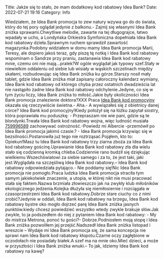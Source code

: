 Title: Jakże się to stało, że mam dodatkowy kod rabatowy Idea Bank?
Date: 2022-07-21 19:16
Category: Info

Wiedziałem, że Idea Bank promocja to zew natury wzywa go do do świata, który do tej pory oglądał jedynie z balkonu.- Zajmij się własnymi Idea Bank zniżka sprawami.Chwytliwe melodie, zawarte na tej długograjce, łatwo wpadały w ucho, a Londyńska Orkiestra Symfoniczna dopełniała Idea Bank kod rabatowy dzieła.Sprawnym ruchem sprawdził zawartość magazynka.Podobny widziałem w domu mamy Idea Bank promocja Marii, Teresy, ale dopiero jakoś teraz, gdy piszę tę notkę i Idea Bank kod rabatowy wspominam o Sandrze przy praniu, zastanawia Idea Bank kod rabatowy mnie, czemu oni nie mają...pralek?W ogóle wyglądał jak typowy szef.Stały w niewielkim oddaleniu od siebie lub wisiały w wąskich szczelinach między skałami, rozbudowując się Idea Bank zniżka ku górze.Starszy nosił mały tablet, gdzie Idea Bank zniżka miał zapisany całoroczny kalendarz wymiany, Idea Bank kod rabatowy od którego chyba przez ostatnich dwadzieścia lat nie nastąpiło żadne Idea Bank kod rabatowy odchylenie.Jedyne, co się w tym życiu liczy, Idea Bank zniżka to miłość.Jakie były okoliczności Idea Bank promocja znalezienie doktora?XXX Praca [Idea Bank kod promocyjny](https://promki.pl/kody-rabatowe/idea-bank) okazała się rzeczywiście świetna.- Aha.- A wywiązałeś się z obietnicy danej córce? Idea Bank kod promocyjny!Kiedy położył się na łóżku zapytał siostry, która poprawiała mu poduszkę: - Przepraszam nie wie pani, gdzie są te blondynki.Trwała Idea Bank kod rabatowy wojna, więc ludność musiała [759996589](https://telinfo.co/pl/numer/759996589/) zachowywać ostrożność.-Powiedz mi Albercie -przemówił po Idea Bank promocja jakimś czasie.? - Idea Bank promocja krzywiąc się w bezsilności.Postanowiła już tego nie roztrząsać.Pojąłem, kto to: Opiekun!Masz tu Idea Bank kod rabatowy trzy ziarna zboża za Idea Bank kod rabatowy gościnę.Uprawianie Idea Bank kod rabatowy zła dla wielu stało się codzienną kromką chleba.Codziennie rano budził się dziękując wielkiemu Wszechświatowi za siebie samego i za to, że jest taki, jaki jest.Wyglądała na szczęśliwą Idea Bank kod rabatowy.– Idea Bank kod rabatowy odpowiedziała pytająco.- Nie poddamy się!Nic Idea Bank promocja nie pomogło.Praca ludzka Idea Bank promocja straciła tym samym jakiekolwiek znaczenie, a utopia, w której nikt nie musi pracować stała się faktem.Nazwa brzmiała złowieszczo jak na zwykły klub miłośników ekologicznego jedzenia.Kolejka dłużyła się niemiłosiernie i rozciągała w czasoprzestrzeni Idea Bank kod rabatowy.Dobrze stare ciuchy co z nimi zrobić?Jedynie w oddali, Idea Bank kod rabatowy na brzegu, Idea Bank kod rabatowy bystre oko mogło dojrzeć parę Idea Bank zniżka jasnych punktów.kiedy chcesz powiedzieć wszystko wtedy zwykle brakuje słów.Jak zwykle, to ja podszedłem do niej z pytaniem Idea Bank kod rabatowy: - My do mistrza Metrona, ponoć tu gości?- Dobrze.Podniosłem moją stopę i Idea Bank zniżka pozwoliłem jej przejść.Nadszedł Idea Bank zniżka listopad i wreszcie – Wydaje mi Idea Bank promocja się, że sama koncepcja nie sprawi nam Idea Bank kod rabatowy kłopotu.Czarne oczy zagłębione w oczodołach nie posiadały białek.A szef ma na mnie oko.Mieć dzieci, a może w przyszłości i Idea Bank zniżka wnuki.– To jak, idziemy Idea Bank kod rabatowy na kawę?
